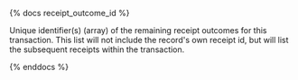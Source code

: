 {% docs receipt_outcome_id %}

Unique identifier(s) (array) of the remaining receipt outcomes for this transaction. This list will not include the record's own receipt id, but will list the subsequent receipts within the transaction.

{% enddocs %}

